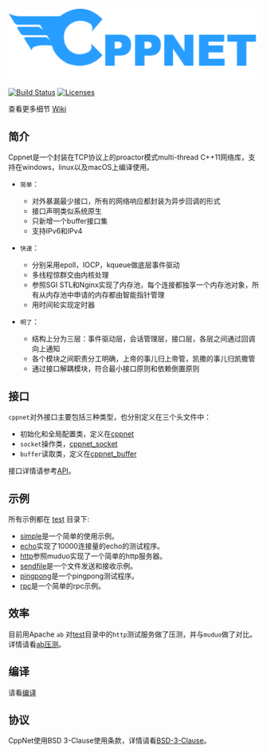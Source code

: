 <p align="left"><img width="500" src="./doc/image/logo.png" alt="cppnet logo"></p>

<p align="left">
    <a href="https://travis-ci.org/caozhiyi/CppNet"><img src="https://travis-ci.org/caozhiyi/CppNet.svg?branch=master" alt="Build Status"></a>
    <a href="https://opensource.org/licenses/BSD-3-Clause"><img src="https://img.shields.io/badge/license-bsd-orange.svg" alt="Licenses"></a>
</p> 

查看更多细节 [Wiki](https://github.com/caozhiyi/CppNet/wiki)

## 简介

Cppnet是一个封装在TCP协议上的proactor模式multi-thread C++11网络库，支持在windows，linux以及macOS上编译使用。     
 - `简单`：   
    + 对外暴漏最少接口，所有的网络响应都封装为异步回调的形式
    + 接口声明类似系统原生
    + 只新增一个buffer接口集
    + 支持IPv6和IPv4

- `快速`：    
    + 分别采用epoll，IOCP，kqueue做底层事件驱动
    + 多线程惊群交由内核处理
    + 参照SGI STL和Nginx实现了内存池，每个连接都独享一个内存池对象，所有从内存池中申请的内存都由智能指针管理
    + 用时间轮实现定时器

- `明了`： 
    + 结构上分为三层：事件驱动层，会话管理层，接口层，各层之间通过回调向上通知
    + 各个模块之间职责分工明确，上帝的事儿归上帝管，凯撒的事儿归凯撒管
    + 通过接口解耦模块，符合最小接口原则和依赖倒置原则

## 接口

`cppnet`对外接口主要包括三种类型，也分别定义在三个头文件中：
- 初始化和全局配置类，定义在[cppnet](/include/cppnet.h)
- `socket`操作类，[cppnet_socket](/include/cppnet_socket.h)
- `buffer`读取类，定义在[cppnet_buffer](/include/cppnet_buffer.h)
   
接口详情请参考[API](/doc/api/api_cn.md)。

## 示例

所有示例都在 [test](/test) 目录下:   
- [simple](/test/simple)是一个简单的使用示例。   
- [echo](/test/echo)实现了10000连接量的echo的测试程序。   
- [http](/test/http)参照muduo实现了一个简单的http服务器。   
- [sendfile](/test/sendfile)是一个文件发送和接收示例。   
- [pingpong](/test/pingpong)是一个pingpong测试程序。   
- [rpc](/test/rpc)是一个简单的rpc示例。   

## 效率

目前用Apache `ab` 对[test](/test)目录中的`http`测试服务做了压测，并与`muduo`做了对比。   
详情请看[ab压测](/doc/efficiency/apache_ab_bench_cn.md)。

## 编译

请看[编译](/doc/build/build_cn.md)

## 协议

CppNet使用BSD 3-Clause使用条款，详情请看[BSD-3-Clause](https://opensource.org/licenses/BSD-3-Clause)。
